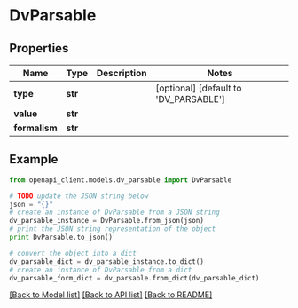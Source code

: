 # DvParsable


## Properties

Name | Type | Description | Notes
------------ | ------------- | ------------- | -------------
**type** | **str** |  | [optional] [default to 'DV_PARSABLE']
**value** | **str** |  | 
**formalism** | **str** |  | 

## Example

```python
from openapi_client.models.dv_parsable import DvParsable

# TODO update the JSON string below
json = "{}"
# create an instance of DvParsable from a JSON string
dv_parsable_instance = DvParsable.from_json(json)
# print the JSON string representation of the object
print DvParsable.to_json()

# convert the object into a dict
dv_parsable_dict = dv_parsable_instance.to_dict()
# create an instance of DvParsable from a dict
dv_parsable_form_dict = dv_parsable.from_dict(dv_parsable_dict)
```
[[Back to Model list]](../README.md#documentation-for-models) [[Back to API list]](../README.md#documentation-for-api-endpoints) [[Back to README]](../README.md)



